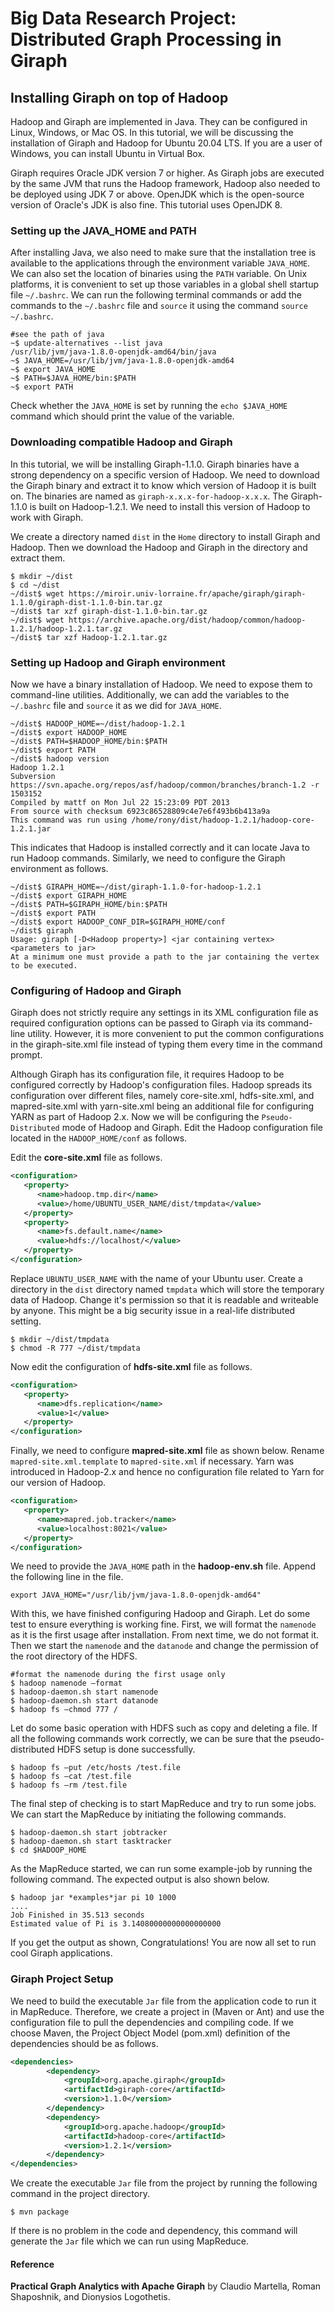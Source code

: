 # Big Data Research Project: Distributed Graph Processing in Giraph 

## Installing Giraph on top of Hadoop
Hadoop and Giraph are implemented in Java. They can be configured in Linux, Windows, or Mac OS. 
In this tutorial, we will be discussing the installation of Giraph and Hadoop for Ubuntu 20.04 LTS. If you are a user of Windows,
you can install Ubuntu in Virtual Box. 

Giraph requires Oracle JDK version 7 or higher. As Giraph jobs are executed by the same JVM that runs the Hadoop framework, 
Hadoop also needed to be deployed using JDK 7 or above. OpenJDK which is the open-source version of Oracle's JDK is also fine. 
This tutorial uses OpenJDK 8.

### Setting up the JAVA_HOME and PATH
After installing Java, we also need to make sure that the installation tree is available to the applications
through the environment variable `JAVA_HOME`. We can also set the location of binaries using the `PATH` variable. On Unix platforms,
 it is convenient to set up those variables in a global shell startup file `~/.bashrc`. We can run the following terminal commands or add the commands to the `~/.bashrc` file and `source` it using the command `source ~/.bashrc`.
 
```shell script
#see the path of java
~$ update-alternatives --list java
/usr/lib/jvm/java-1.8.0-openjdk-amd64/bin/java
~$ JAVA_HOME=/usr/lib/jvm/java-1.8.0-openjdk-amd64
~$ export JAVA_HOME
~$ PATH=$JAVA_HOME/bin:$PATH
~$ export PATH
```
Check whether the `JAVA_HOME` is set by running the `echo $JAVA_HOME` command which should print the value of the variable.

### Downloading compatible Hadoop and Giraph

In this tutorial, we will be installing Giraph-1.1.0. Giraph binaries have a strong dependency on a specific version of Hadoop. 
We need to download the Giraph binary and extract it to know which version of Hadoop it is built on. The binaries are named as `giraph-x.x.x-for-hadoop-x.x.x`.
The Giraph-1.1.0 is built on Hadoop-1.2.1. We need to install this version of Hadoop to work with Giraph.  

We create a directory named `dist` in the `Home` directory to install Giraph and Hadoop. Then we download the Hadoop and Giraph in the directory and extract them.
```shell script
$ mkdir ~/dist
$ cd ~/dist
~/dist$ wget https://miroir.univ-lorraine.fr/apache/giraph/giraph-1.1.0/giraph-dist-1.1.0-bin.tar.gz
~/dist$ tar xzf giraph-dist-1.1.0-bin.tar.gz
~/dist$ wget https://archive.apache.org/dist/hadoop/common/hadoop-1.2.1/hadoop-1.2.1.tar.gz
~/dist$ tar xzf Hadoop-1.2.1.tar.gz
```
### Setting up Hadoop and Giraph environment
Now we have a binary installation of Hadoop. We need to expose them to command-line utilities. 
Additionally, we can add the variables to the `~/.bashrc` file and `source` it as we did for `JAVA_HOME`.
  
```shell script
~/dist$ HADOOP_HOME=~/dist/hadoop-1.2.1
~/dist$ export HADOOP_HOME
~/dist$ PATH=$HADOOP_HOME/bin:$PATH
~/dist$ export PATH
~/dist$ hadoop version
Hadoop 1.2.1
Subversion https://svn.apache.org/repos/asf/hadoop/common/branches/branch-1.2 -r 1503152
Compiled by mattf on Mon Jul 22 15:23:09 PDT 2013
From source with checksum 6923c86528809c4e7e6f493b6b413a9a
This command was run using /home/rony/dist/hadoop-1.2.1/hadoop-core-1.2.1.jar
```

This indicates that Hadoop is installed correctly and it can locate Java to run Hadoop commands.
Similarly, we need to configure the Giraph environment as follows. 

```shell script
~/dist$ GIRAPH_HOME=~/dist/giraph-1.1.0-for-hadoop-1.2.1
~/dist$ export GIRAPH_HOME
~/dist$ PATH=$GIRAPH_HOME/bin:$PATH
~/dist$ export PATH
~/dist$ export HADOOP_CONF_DIR=$GIRAPH_HOME/conf
~/dist$ giraph
Usage: giraph [-D<Hadoop property>] <jar containing vertex> <parameters to jar>
At a minimum one must provide a path to the jar containing the vertex to be executed.
``` 
### Configuring of Hadoop and Giraph
Giraph does not strictly require any settings in its XML configuration file as required configuration options can be passed to Giraph via its command-line utility. However, it is more convenient to put the common configurations in the giraph-site.xml file instead of typing them every time in the command prompt.

Although Giraph has its configuration file, it requires Hadoop to be configured correctly by Hadoop's configuration files. Hadoop spreads its configuration over different files, namely core-site.xml, hdfs-site.xml, and
mapred-site.xml with yarn-site.xml being an additional file for configuring YARN as part of Hadoop 2.x. Now we will be configuring the `Pseudo-Distributed` mode of Hadoop and Giraph.
Edit the Hadoop configuration file located in the `HADOOP_HOME/conf` as follows.

Edit the **core-site.xml** file as follows.
```xml
<configuration>
   <property>
      <name>hadoop.tmp.dir</name>
      <value>/home/UBUNTU_USER_NAME/dist/tmpdata</value>
   </property>
   <property>
      <name>fs.default.name</name>
      <value>hdfs://localhost/</value>
   </property>
</configuration>
```
Replace `UBUNTU_USER_NAME` with the name of your Ubuntu user. Create a directory in the `dist` directory named `tmpdata` 
which will store the temporary data of Hadoop. Change it's permission so that it is readable and writeable by anyone.
This might be a big security issue in a real-life distributed setting.

```shell script
$ mkdir ~/dist/tmpdata
$ chmod -R 777 ~/dist/tmpdata
```
Now edit the configuration of **hdfs-site.xml** file as follows. 
```xml
<configuration>
   <property>
      <name>dfs.replication</name>
      <value>1</value>
   </property>
</configuration>
```
Finally, we need to configure **mapred-site.xml** file as shown below. Rename `mapred-site.xml.template` to `mapred-site.xml` if necessary. Yarn was introduced in Hadoop-2.x and hence no configuration file related to Yarn for our version of Hadoop.
```xml
<configuration> 
   <property> 
      <name>mapred.job.tracker</name> 
      <value>localhost:8021</value> 
   </property> 
</configuration>
```
We need to provide the `JAVA_HOME` path in the **hadoop-env.sh** file. Append the following line in the file.
```shell script
export JAVA_HOME="/usr/lib/jvm/java-1.8.0-openjdk-amd64"
```

With this, we have finished configuring Hadoop and Giraph. Let do some test to ensure everything is working fine.
First, we will format the `namenode` as it is the first usage after installation. From next time, we do not format it. 
Then we start the `namenode` and the `datanode` and change the permission of the root directory of the HDFS.

```shell script
#format the namenode during the first usage only
$ hadoop namenode –format
$ hadoop-daemon.sh start namenode
$ hadoop-daemon.sh start datanode
$ hadoop fs –chmod 777 /
``` 

Let do some basic operation with HDFS such as copy and deleting a file. If all the following commands work correctly, we can be sure that the pseudo-distributed HDFS setup is done successfully.

```shell script
$ hadoop fs –put /etc/hosts /test.file
$ hadoop fs –cat /test.file
$ hadoop fs –rm /test.file
```
The final step of checking is to start MapReduce and try to run some jobs. We can start the MapReduce by initiating the following commands.
```shell script
$ hadoop-daemon.sh start jobtracker
$ hadoop-daemon.sh start tasktracker
$ cd $HADOOP_HOME
```
As the MapReduce started, we can run some example-job by running the following command. The expected output is also shown below.
```shell script
$ hadoop jar *examples*jar pi 10 1000
....
Job Finished in 35.513 seconds
Estimated value of Pi is 3.14080000000000000000
```
If you get the output as shown, Congratulations! You are now all set to run cool Giraph applications.

### Giraph Project Setup

We need to build the executable `Jar` file from the application code to run it in MapReduce. Therefore, we create a project in (Maven or Ant) and use the configuration file to pull the dependencies and compiling code. If we choose Maven, the Project Object Model (pom.xml) definition 
of the dependencies should be as follows. 

```xml
<dependencies>
        <dependency>
            <groupId>org.apache.giraph</groupId>
            <artifactId>giraph-core</artifactId>
            <version>1.1.0</version>
        </dependency>
        <dependency>
            <groupId>org.apache.hadoop</groupId>
            <artifactId>hadoop-core</artifactId>
            <version>1.2.1</version>
        </dependency>
</dependencies>
```
We create the executable `Jar` file from the project by running the following command in the project directory.

```shell script
$ mvn package
```
If there is no problem in the code and dependency, this command will generate the `Jar` file which we can run using MapReduce.

#### Reference
**Practical Graph Analytics with Apache Giraph** by Claudio Martella, Roman Shaposhnik, and Dionysios Logothetis.
